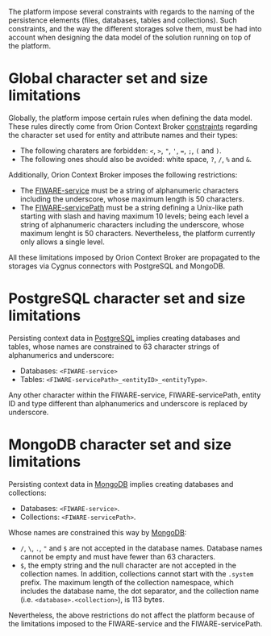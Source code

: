 The platform impose several constraints with regards to the naming of the persistence elements (files, databases, tables and collections). Such constraints, and the way the different storages solve them, must be had into account when designing the data model of the solution running on top of the platform.

# Global character set and size limitations
Globally, the platform impose certain rules when defining the data model. These rules directly come from Orion Context Broker [constraints](https://github.com/telefonicaid/fiware-orion/blob/master/doc/manuals/orion-api.md#general-syntax-restrictions) regarding the character set used for entity and attribute names and their types:

* The following charaters are forbidden: `<`, `>`, `"`, `'`, `=`, `;`, `(` and `)`.
* The following ones should also be avoided: white space, `?`, `/`, `%` and `&`.

Additionally, Orion Context Broker imposes the following restrictions:

* The [FIWARE-service](https://github.com/telefonicaid/fiware-orion/blob/master/doc/manuals/orion-api.md#multi-tenancy) must be a string of alphanumeric characters including the underscore, whose maximum length is 50 characters.
* The [FIWARE-servicePath](https://github.com/telefonicaid/fiware-orion/blob/master/doc/manuals/orion-api.md#service-path) must be a string defining a Unix-like path starting with slash and having maximum 10 levels; being each level a string of alphanumeric characters including the underscore, whose maximum lenght is 50 characters. Nevertheless, the platform currently only allows a single level.

All these limitations imposed by Orion Context Broker are propagated to the storages via Cygnus connectors with PostgreSQL and MongoDB.

# PostgreSQL character set and size limitations
Persisting context data in [PostgreSQL](https://fiware-cygnus.readthedocs.io/en/master/cygnus-ngsi/flume_extensions_catalogue/ngsi_postgresql_sink.html) implies creating databases and tables, whose names are constrained to 63 character strings of alphanumerics and underscore:

* Databases: `<FIWARE-service>`
* Tables: `<FIWARE-servicePath>_<entityID>_<entityType>`.

Any other character within the FIWARE-service, FIWARE-servicePath, entity ID and type different than alphanumerics and underscore is replaced by underscore.

# MongoDB character set and size limitations
Persisting context data in [MongoDB](https://fiware-cygnus.readthedocs.io/en/master/cygnus-ngsi/flume_extensions_catalogue/ngsi_mongo_sink.html) implies creating databases and collections:

* Databases: `<FIWARE-service>`.
* Collections: `<FIWARE-servicePath>`.

Whose names are constrained this way by [MongoDB](https://docs.mongodb.com/manual/reference/limits/#naming-restrictions):

* `/`, `\`, `.`, `"` and `$` are not accepted in the database names. Database names cannot be empty and must have fewer than 63 characters.
* `$`, the empty string and the null character are not accepted in the collection names. In addition, collections cannot start with the `.system` prefix. The maximum length of the collection namespace, which includes the database name, the dot separator, and the collection name (i.e. `<database>.<collection>`), is 113 bytes.

Nevertheless, the above restrictions do not affect the platform because of the limitations imposed to the FIWARE-service and the FIWARE-servicePath.

